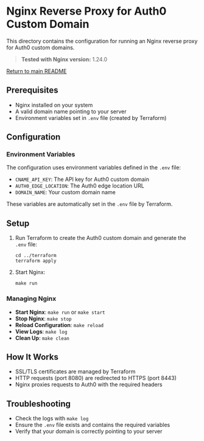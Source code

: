 # Nginx Reverse Proxy for Auth0 Custom Domain

This directory contains the configuration for running an Nginx reverse proxy for Auth0 custom domains.

> **Tested with Nginx version:** 1.24.0

[Return to main README](../README.md)

## Prerequisites

- Nginx installed on your system
- A valid domain name pointing to your server
- Environment variables set in `.env` file (created by Terraform)

## Configuration

### Environment Variables

The configuration uses environment variables defined in the `.env` file:

- `CNAME_API_KEY`: The API key for Auth0 custom domain
- `AUTH0_EDGE_LOCATION`: The Auth0 edge location URL
- `DOMAIN_NAME`: Your custom domain name

These variables are automatically set in the `.env` file by Terraform.

## Setup

1. Run Terraform to create the Auth0 custom domain and generate the `.env` file:
   ```
   cd ../terraform
   terraform apply
   ```

2. Start Nginx:
   ```
   make run
   ```

### Managing Nginx

- **Start Nginx**: `make run` or `make start`
- **Stop Nginx**: `make stop`
- **Reload Configuration**: `make reload`
- **View Logs**: `make log`
- **Clean Up**: `make clean`

## How It Works

- SSL/TLS certificates are managed by Terraform
- HTTP requests (port 8080) are redirected to HTTPS (port 8443)
- Nginx proxies requests to Auth0 with the required headers

## Troubleshooting

- Check the logs with `make log`
- Ensure the `.env` file exists and contains the required variables
- Verify that your domain is correctly pointing to your server